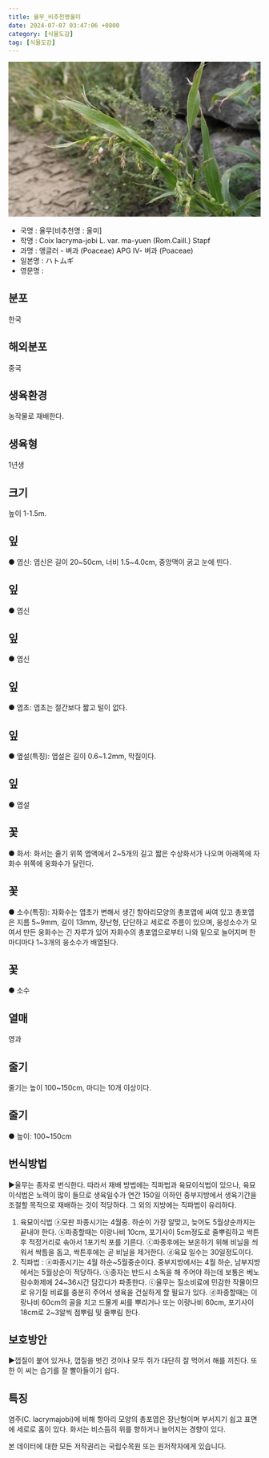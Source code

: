 ```yaml
---
title: 율무_비추천명울미
date: 2024-07-07 03:47:06 +0800
category: [식물도감]
tag: [식물도감]
---
```




![율무[비추천명 : 울미]](/assets/img/fileUpload/plants/basic/Gramineae/Coix/14365/14365_20160808144344395files_th2.jpg)
- 국명 : 율무[비추천명 : 울미]
- 학명 : Coix lacryma-jobi L. var. ma-yuen (Rom.Caill.) Stapf
- 과명 : 앵글러 - 벼과 (Poaceae) APG Ⅳ- 벼과 (Poaceae)
- 일본명 : ハトムギ
- 영문명 : 


## 분포
한국
## 해외분포
중국
## 생육환경
농작물로 재배한다.
## 생육형
1년생
## 크기
높이 1-1.5m.
## 잎
● 엽신: 엽신은 길이 20~50cm, 너비 1.5~4.0cm, 중앙맥이 굵고 눈에 띤다.
## 잎
● 엽신
## 잎
● 엽신
## 잎
● 엽초: 엽초는 절간보다 짧고 털이 없다.
## 잎
● 옆설(특징): 엽설은 길이 0.6~1.2mm, 막질이다.
## 잎
● 엽설
## 꽃
● 화서: 화서는 줄기 위쪽 엽액에서 2~5개의 길고 짧은 수상화서가 나오며 아래쪽에 자화수 위쪽에 웅화수가 달린다.
## 꽃
● 소수(특징): 자화수는 엽초가 변해서 생긴 항아리모양의 총포엽에 싸여 있고 총포엽은 지름 5~9mm, 길이 13mm, 장난형, 단단하고 세로로 주름이 있으며, 웅성소수가 모여서 만든 웅화수는 긴 자루가 있어 자화수의 총포엽으로부터 나와 밑으로 늘어지며 한 마디마다 1~3개의 웅소수가 배열된다.
## 꽃
● 소수
## 열매
영과
## 줄기
줄기는 높이 100~150cm, 마디는 10개 이상이다.
## 줄기
● 높이:  100~150cm
## 번식방법
▶율무는 종자로 번식한다. 따라서 재배 방법에는 직파법과 육묘이식법이 있으나, 육묘이식법은 노력이 많이 들므로 생육일수가 연간 150일 이하인 중부지방에서 생육기간을 조절할 목적으로 재배하는 것이 적당하다. 그 외의 지방에는 직파법이 유리하다.
1. 육묘이식법
ⓐ모판 파종시기는 4월중. 하순이 가장 알맞고, 늦어도 5월상순까지는 끝내야 한다. 
ⓑ파종할때는 이랑나비 10cm, 포기사이 5cm정도로 줄뿌림하고 싹튼후 적정거리로 솎아서 1포기씩 포를 기른다. 
ⓒ파종후에는 보온하기 위해 비닐을 씌워서 싹틈을 돕고, 싹튼후에는 곧 비닐을 제거한다.
ⓓ육묘 일수는 30일정도이다.
2. 직파법 : 
ⓐ파종시기는 4월 하순~5월중순이다. 중부지방에서는 4월 하순, 남부지방에서는 5월상순이 적당하다. 
ⓑ종자는 반드시 소독을 해 주어야 하는데 보통은 베노람수화제에 24~36시간 담갔다가 파종한다.
ⓒ율무는 질소비료에 민감한 작물이므로 유기질 비료를 충분히 주어서 생육을 건실하게 할 필요가 있다. 
ⓓ파종할때는 이랑나비 60cm의 골을 치고 드물게 씨를 뿌리거나 또는 이랑나비 60cm, 포기사이 18cm로 2~3알씩 점뿌림 및 줄뿌림 한다.
## 보호방안
▶껍질이 붙어 있거나, 껍질을 벗긴 것이나 모두 쥐가 대단히 잘 먹어서 해를 끼친다. 또한 이 씨는 습기를 잘 빨아들이기 쉽다.  
## 특징
염주(C. lacrymajobi)에 비해 항아리 모양의 총포엽은 장난형이며 부서지기 쉽고 표면에 세로로 홈이 있다. 화서는 비스듬히 위를 향하거나 늘어지는 경향이 있다.






본 데이터에 대한 모든 저작권리는 국립수목원 또는 원저작자에게 있습니다.
